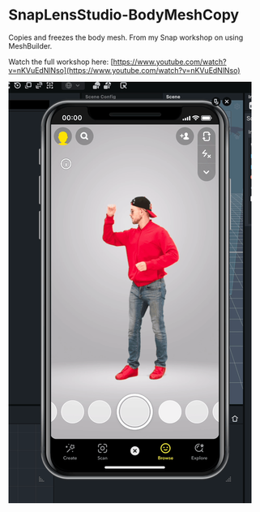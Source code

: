 # SnapLensStudio-BodyMeshCopy
Copies and freezes the body mesh. From my Snap workshop on using MeshBuilder.

Watch the full workshop here: [https://www.youtube.com/watch?v=nKVuEdNlNso](https://www.youtube.com/watch?v=nKVuEdNlNso)

![Copy Body Mesh MeshBuilder](https://github.com/max-van-leeuwen/SnapLensStudio-BodyMeshCopy/blob/main/Media/preview.gif)
